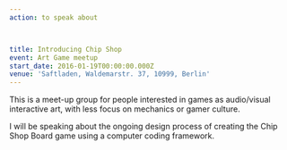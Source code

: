```yaml
---
action: to speak about



title: Introducing Chip Shop
event: Art Game meetup
start_date: 2016-01-19T00:00:00.000Z
venue: 'Saftladen, Waldemarstr. 37, 10999, Berlin'
---
```


This is a  meet-up group for people interested in games as audio/visual interactive art, with less focus on mechanics or gamer culture.

I will be speaking about the ongoing design process of creating the Chip Shop Board game using a computer coding framework.
